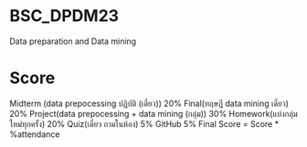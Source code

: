 # BSC_DPDM23
Data preparation and Data mining

# Score
Midterm (data prepocessing ปฏิบัติ (เดี่ยว)) 20%
Final(ทฤษฎี data mining เดี่ยว) 20%
Project(data prepocessing + data mining (กลุ่ม)) 30%
Homework(แบ่งกลุ่มใหม่ทุกครั้ง) 20%
Quiz(เดี่ยว ถามในห้อง) 5%
GitHub 5%
Final Score = Score * %attendance
